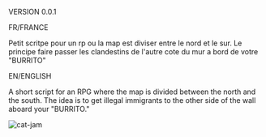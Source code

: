 VERSION 0.0.1

FR/FRANCE

Petit scritpe pour un rp ou la map est diviser entre le nord et le sur. Le principe faire passer les clandestins de l'autre cote du mur a bord de votre "BURRITO"

EN/ENGLISH

A short script for an RPG where the map is divided between the north and the south. The idea is to get illegal immigrants to the other side of the wall aboard your "BURRITO."

![cat-jam](https://github.com/user-attachments/assets/20bf363f-c051-4a09-8dee-3fb65445acfe)
